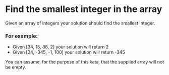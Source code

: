 # Find the smallest integer in the array
Given an array of integers your solution should find the smallest integer.

### For example:
- Given [34, 15, 88, 2] your solution will return 2
- Given [34, -345, -1, 100] your solution will return -345

You can assume, for the purpose of this kata, that the supplied array will not be empty.
